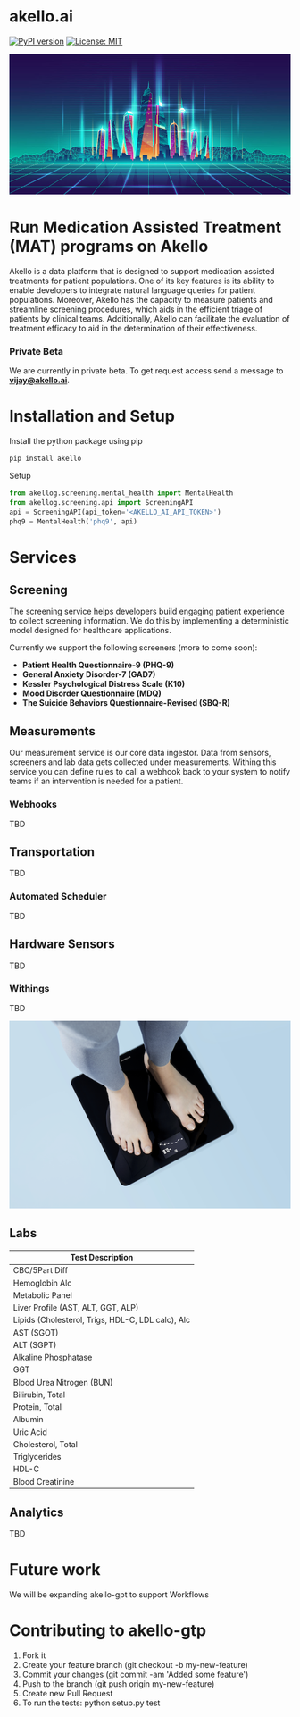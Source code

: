 # akello.ai
[![PyPI version](https://badge.fury.io/py/akellogpt.svg)](https://badge.fury.io/py/akellogpt)
[![License: MIT](https://img.shields.io/badge/License-MIT-yellow.svg)](https://opensource.org/licenses/MIT)


![Alt text](/banner.jpg "akello-gpt")

# Run Medication Assisted Treatment (MAT) programs on Akello
Akello is a data platform that is designed to support medication assisted treatments for patient populations. One of its key features is its ability to enable developers to integrate natural language queries for patient populations. Moreover, Akello has the capacity to measure patients and streamline screening procedures, which aids in the efficient triage of patients by clinical teams. Additionally, Akello can facilitate the evaluation of treatment efficacy to aid in the determination of their effectiveness.


### Private Beta
We are currently in private beta. To get request access send a message to **vijay@akello.ai**.


# Installation and Setup

Install the python package using pip
```bash
pip install akello
```

Setup
```python
from akellog.screening.mental_health import MentalHealth
from akellog.screening.api import ScreeningAPI
api = ScreeningAPI(api_token='<AKELLO_AI_API_TOKEN>')
phq9 = MentalHealth('phq9', api)
```

# Services

## Screening
The screening service helps developers build engaging patient experience to collect screening information. We do this by implementing a deterministic model designed for healthcare applications.

Currently we support the following screeners (more to come soon):
* **Patient Health Questionnaire-9 (PHQ-9)** 
* **General Anxiety Disorder-7 (GAD7)**
* **Kessler Psychological Distress Scale (K10)**
* **Mood Disorder Questionnaire (MDQ)**
* **The Suicide Behaviors Questionnaire-Revised (SBQ-R)**

## Measurements
Our measurement service is our core data ingestor. Data from sensors, screeners and lab data gets collected under measurements. Withing this service you can define rules to call a webhook back to your system to notify teams if an intervention is needed for a patient.

### Webhooks
TBD

## Transportation
TBD

### Automated Scheduler
TBD

## Hardware Sensors 
TBD

### Withings
TBD

![Alt text](/scale.png "withings")


## Labs


| Test Description |
|------------------|
| CBC/5Part Diff   |
| Hemoglobin Alc   |
| Metabolic Panel  |
| Liver Profile (AST, ALT, GGT, ALP)  |
| Lipids (Cholesterol, Trigs, HDL-C, LDL calc), Alc  |
| AST (SGOT)  |
| ALT (SGPT)  |
| Alkaline Phosphatase  |
| GGT  |
| Blood Urea Nitrogen (BUN)  |
| Bilirubin, Total  |
| Protein, Total  |
| Albumin  |
| Uric Acid  |
| Cholesterol, Total  |
| Triglycerides  |
| HDL-C  |
| Blood Creatinine  |


## Analytics
TBD

# Future work
We will be expanding akello-gpt to support Workflows

# Contributing to akello-gtp
1. Fork it
2. Create your feature branch (git checkout -b my-new-feature)
3. Commit your changes (git commit -am 'Added some feature')
4. Push to the branch (git push origin my-new-feature)
5. Create new Pull Request
6. To run the tests: python setup.py test
